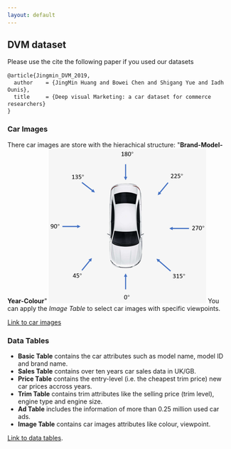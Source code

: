 ```yaml
---
layout: default
---
```



## DVM dataset





Please use the cite the following paper if you used our datasets
```
@article{Jingmin_DVM_2019,
  author    = {JingMin Huang and Bowei Chen and Shigang Yue and Iadh Ounis},
  title     = {Deep visual Marketing: a car dataset for commerce researchers}
}
```

### Car Images
There car images are store with the hierachical structure: "**Brand-Model-Year-Colour**"
![Viewpoints](https://github.com/DeepVisualMarketing/DeepVisualMarketing.github.io/blob/master/viewpoints_small.png)
You can apply the _Image Table_ to select car images with specific viewpoints.

[Link to car images](https://www.dropbox.com/sh/lf53rml5p4n51l2/AABa5M95ZlZwq0hmCXWpBBv8a?dl=0)

### Data Tables

*   **Basic Table** contains the car attributes such as model name, model ID and brand name. 
*   **Sales Table** contains over ten years car sales data in UK/GB.
*   **Price Table** contains the entry-level (i.e. the cheapest trim price) new car prices accross years.
*   **Trim Table** contains trim attributes like the selling price (trim level), engine type and engine size.
*   **Ad Table** includes the information of more than 0.25 million used car ads.
*   **Image Table** contains car images attributes like colour, viewpoint. 

[Link to data tables](https://www.dropbox.com/sh/lf53rml5p4n51l2/AABa5M95ZlZwq0hmCXWpBBv8a?dl=0).










